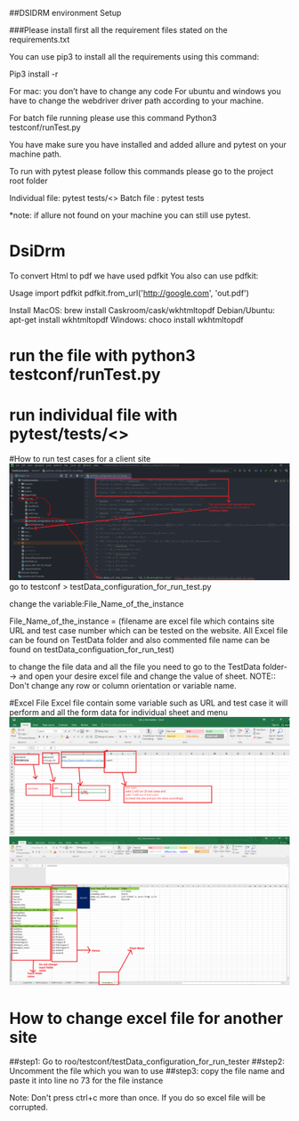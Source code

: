 ##DSIDRM environment Setup

###Please install first all the requirement files stated on the requirements.txt

You can use pip3 to install all the requirements using this command:

Pip3 install -r

For mac: you don’t have to change any code For ubuntu and windows you have to change the webdriver driver path according to your machine.

For batch file running please use this command Python3 testconf/runTest.py

You have make sure you have installed and added allure and pytest on your machine path.

To run with pytest please follow this commands please go to the project root folder

Individual file: pytest tests/<> Batch file : pytest tests

*note: if allure not found on your machine you can still use pytest.




# DsiDrm
To convert Html to pdf we have used pdfkit
You also can use pdfkit:

Usage
import pdfkit
pdfkit.from_url('http://google.com', 'out.pdf')

Install
MacOS: brew install Caskroom/cask/wkhtmltopdf
Debian/Ubuntu: apt-get install wkhtmltopdf
Windows: choco install wkhtmltopdf

# run the file with python3 testconf/runTest.py
# run individual file with pytest/tests/<<filename>>

#How to run test cases for a client site
![img_2.png](img_2.png)
go to testconf > testData_configuration_for_run_test.py

change the variable:File_Name_of_the_instance

File_Name_of_the_instance = <fileName> (filename are excel file which contains site URL and test case number which can be tested on the website. All Excel file can be found on TestData folder and also commented file name can be found on testData_configuation_for_run_test)

to change the file data and all the file you need to go to the TestData folder-->
and open your desire excel file and change the value of sheet.
NOTE:: Don't change any row or column orientation or variable name.

#Excel File
Excel file contain some variable such as URL and test case it will perform and all the form data for individual sheet and menu
![img_5.png](img_5.png)
![img_4.png](img_4.png)


# How to change excel file for another site
##step1: Go to roo/testconf/testData_configuration_for_run_tester
##step2: Uncomment the file which you wan to use
##step3: copy the file name and paste it into line no 73 for the file instance

Note: Don't press ctrl+c more than once. If you do so excel file will be corrupted.